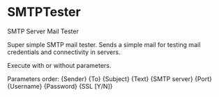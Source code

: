 # SMTPTester
SMTP Server Mail Tester

Super simple SMTP mail tester. 
Sends a simple mail for testing mail credentials and connectivity in servers.

Execute with or without parameters.

Parameters order: {Sender} {To} {Subject} {Text} {SMTP server} {Port} {Username} {Password} {SSL [Y/N]}
